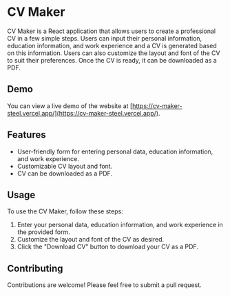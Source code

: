 # CV Maker

CV Maker is a React application that allows users to create a professional CV in a few simple steps. Users can input their personal information, education information, and work experience and a CV is generated based on this information. Users can also customize the layout and font of the CV to suit their preferences. Once the CV is ready, it can be downloaded as a PDF.

## Demo

You can view a live demo of the website at [https://cv-maker-steel.vercel.app/](https://cv-maker-steel.vercel.app/).

## Features

- User-friendly form for entering personal data, education information, and work experience.
- Customizable CV layout and font.
- CV can be downloaded as a PDF.


## Usage

To use the CV Maker, follow these steps:

1. Enter your personal data, education information, and work experience in the provided form.
2. Customize the layout and font of the CV as desired.
3. Click the "Download CV" button to download your CV as a PDF.

## Contributing

Contributions are welcome! Please feel free to submit a pull request.
